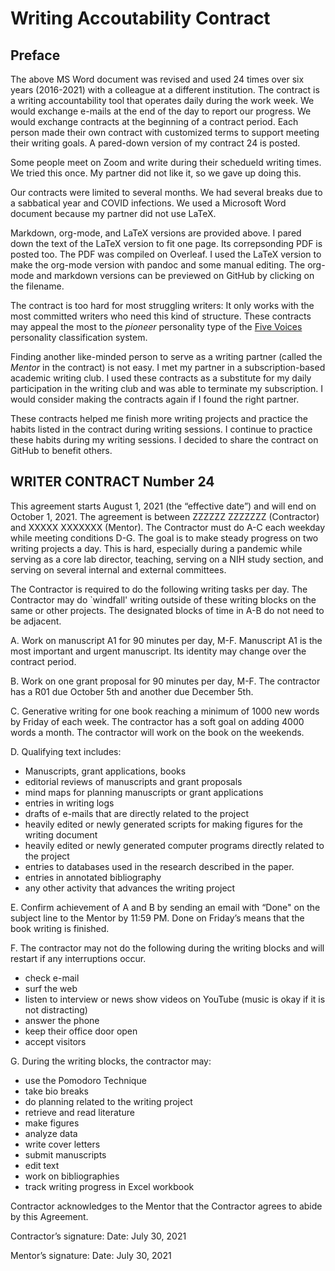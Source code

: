 # Writing Accoutability Contract

## Preface

The above MS Word document was revised and used 24 times over six years (2016-2021) with a colleague at a different institution.
The contract is a writing accountability tool that operates daily during the work week. 
We would exchange e-mails at the end of the day to report our progress.
We would exchange contracts at the beginning of a contract period.
Each person made their own contract with customized terms to support meeting their writing goals.
A pared-down version of my contract 24 is posted.

Some people meet on Zoom and write during their schedueld writing times.
We tried this once.
My partner did not like it, so we gave up doing this.

Our contracts were limited to several months.
We had several breaks due to a sabbatical year and COVID infections.
We used a Microsoft Word document because my partner did not use LaTeX.

Markdown, org-mode, and LaTeX versions are provided above.
I pared down the text of the LaTeX version to fit one page.
Its correpsonding PDF is posted too.
The PDF was compiled on Overleaf.
I used the LaTeX version to make the org-mode version with pandoc and some manual editing.
The org-mode and markdown versions can be previewed on GitHub by clicking on the filename.

The contract is too hard for most struggling writers: It only works with the most committed writers who need this kind of structure.
These contracts may appeal the most to the *pioneer* personality type of the [Five Voices](https://5voices.com/) personality classification system.

Finding another like-minded person to serve as a writing partner (called the *Mentor* in the contract) is not easy.
I met my partner in a subscription-based academic writing club.
I used these contracts as a substitute for my daily participation in the writing club and was able to terminate my subscription.
I would consider making the contracts again if I found the right partner.

These contracts helped me finish more writing projects and practice the habits listed in the contract during writing sessions.
I continue to practice these habits during my writing sessions.
I decided to share the contract on GitHub to benefit others.


## WRITER CONTRACT Number 24

This agreement starts August 1, 2021 (the “effective date”) and will end on October 1, 2021. The agreement is between ZZZZZZ ZZZZZZZ (Contractor) and XXXXX XXXXXXX (Mentor). The Contractor must do A-C each weekday while meeting conditions D-G. The goal is to make steady progress on two writing projects a day. This is hard, especially during a pandemic while serving as a core lab director, teaching, serving on a NIH study section, and serving on several internal and external committees. 

The Contractor is required to do the following writing tasks per day. The Contractor may do `windfall' writing outside of these writing blocks on the same or other projects. The designated blocks of time in A-B do not need to be adjacent.

A. Work on manuscript A1 for 90 minutes per day, M-F. Manuscript A1 is the most important and urgent manuscript. Its identity may change over the contract period. 

B. Work on one grant proposal for 90 minutes per day, M-F. The contractor has a R01 due October 5th and another due December 5th.

C. Generative writing for one book reaching a minimum of 1000 new words by Friday of each week. The contractor has a soft goal on adding 4000 words a month. The contractor will work on the book on the weekends. 

D. Qualifying text includes:
- Manuscripts, grant applications, books
-	editorial reviews of manuscripts and grant proposals
-	mind maps for planning manuscripts or grant applications
-	entries in writing logs
-	drafts of e-mails that are directly related to the project
-	heavily edited or newly generated scripts for making figures for the writing document
-	heavily edited or newly generated computer programs directly related to the project
-	entries to databases used in the research described in the paper.
-	entries in annotated bibliography
-	any other activity that advances the writing project

E. Confirm achievement of A and B by sending an email with “Done" on the subject line to the Mentor by 11:59 PM. Done on Friday’s means that the book writing is finished.

F. The contractor may not do the following during the writing blocks and will restart if any interruptions occur.
-	check e-mail
-	surf the web
-	listen to interview or news show videos on YouTube (music is okay if it is not distracting)
-	answer the phone
-	keep their office door open
-	accept visitors

G. During the writing blocks, the contractor may:
-	use the Pomodoro Technique
-	take bio breaks
-	do planning related to the writing project
-	retrieve and read literature
-	make figures
-	analyze data
-	write cover letters
-	submit manuscripts
-	edit text
-	work on bibliographies
-	track writing progress in Excel workbook

Contractor acknowledges to the Mentor that the Contractor agrees to abide by this Agreement.

Contractor’s signature:		                                  Date: July 30, 2021


Mentor’s signature: 		                                    Date: July 30, 2021

